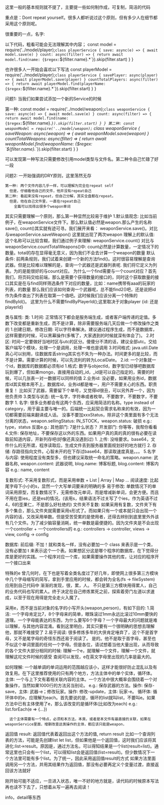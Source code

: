 这里一般的基本规则就不提了，主要提一些如何制作成，可复制，简洁的代码

重点是：Dont repeat yourself。很多人都听说过这个原则，但有多少人在细节都采用这个原则呢。

很重要的一点，名字:

  以下代码，粗看可能会无法理解其中内容；
    const model = require('../model/player);`
    class playerService {
      save: async(e) => {
        await model.save(e)
      }
      count: async(filter) => {
        return await model.find(name: {$regex: `${filter.name}.*`}).skip(filter.start)
      }
    }

  也许很多人一开始会喜欢以下写法
    const playerModel = require('../model/player);`
    class playerService {
      savePlayer: async(player) => {
        await playerModel.save(player)
      }
      countTotalPlayers: async(filter) => {
        return await playerModel.find(playerName: {$regex: `${filter.name}.*`}).skip(filter.start)
      }
    }

  问题1: 当我们如果尝试添加一个新的Service的时候

  第一种:
    const model = require('../model/weapon);`
    class weaponService {
      save: async(e) => {
        await model.save(e)
      }
      count: async(filter) => {
        return await model.find(name: {$regex: `${filter.name}.*`}).skip(filter.start)
      }
    }
  第二种:
    const weaponModel = require('../model/weapon);`
    class weaponService {
      saveWeapon: async(weapon) => {
        await weaponModel.save(weapon)
      }
      countTotalWeapons: async(filter) => {
        return await weaponModel.find(weaponName: {$regex: `${filter.name}.*`}).skip(filter.start)
      }
    }

  可以发现第一种写法只需要修改引用model类型与文件名。第二种令自己忙碌了好一段

  问题2: 一开始强调的DRY原则，这里荡然无存

    第一种: 两个文件内容几乎一样，可以理解为完全在repeat self
      但是，仔细看他自己的文件，他并没有repeat自己
    第二种: 看起来没有repeat，但自己分解，其实全盘都在repeat。
      但是，他在自己文件里，一直在repeat自己
        全篇可以找得出很多个weapon单词
    
  其实只需要理解一个原则，那么第一种显然比较易于维护
    1.默认值观念: 
      比如当前例子，在weaponService文件下。那么默认值必然是weapon.那么产生的名称save(), count()其实就有迹可寻。我们展开来看： 
        weaponService.save()。对比与weaponService.saveWeapon() 这里就出现了两次weapon
      理解上的默认值: 这个名称可以比较含糊，我们通过例子来理解:
        weaponService.count() 对比与 weaponService.countTotalWeapons()中: count必然是计算数量，一定情况下的数量。total的存在显得毫无意义，因为我们不会去计算一个weapon的数量
      默认条件: 
        前两条规则，我们试着来创建一个新的方法find()。这时很容易理解是查询武器。但是比较难以理解的是，查询一个武器还是武器列表呢. 我们将它定义为列表。为的是能很好的与count对应。
          为什么一个find需要与一个count对应？首先我们，将页码交给前端，那么是需要个获得数量的接口的，同时这个获取数量的接口其实是在与find同样筛选条件下对应的数量，比如：name携带有aaa的玩家的列表，的数量
        那么我们应该如何查询一个武器呢，总不能find2()吧，还是说把id作为条件查出了列表在取第一个值吧。这时候我们应该分离一个特殊的findById()。
          这里为什么不需要findByPlayerId();这里取决于对象player {id: 还是playerId}

类与属性:
  类:
    1.时间: 正常情况下都会是服务端生成，或者客户端传递的定值。多数下改变都是重新生成，而不是计算，除非需要服务端几天后做一个修改操作之类的
      1.创建日期，修改日期: 可以字符串解决。建议通过程序生成，而不是数据库，这样需要的时候，可以黑幕操作(多嘴了，大家遇到的时候就深有体会了)。
      2.时区: 时间一定要做好当地时区与utc的区分。傻傻分不清的话，建议全部utc。交给客户端写个模块，处理一个是调用，处理一堆也是调用
      3.时间格式: java.util.Date 真心可以别用，往数据库丢string其实也不失为一种办法。时间更多的是比较，而不是计算。需要计算的时候，可以先流利的转为LocalDate。
    2.id: 一个对象就一个id，数据库的数据都必须有id
      1.格式: 数字与objectId，数字型已经够吧数据库玩到爆了，但如果mongo，直接用自动的_id，_id是可以自己指定的，需要的时候，可以几张表一对一数据可以同样的值
      2.业务id: 没必要，如果用业务id，数据库id其实根本用不上，数据库id，业务id都是唯一，用户不需要关心的东西。职责重复！
        比如买了武器，需要留下个单号，又觉得id很丑，可以另外弄一个，因为他负责帅
    3.类型与状态: 统一名字，字符串或者枚举。不要数字，不要数字，不要数字
      1. 名字: 很多业务都会有这两个东西，应采用简洁的名称。type instead of category，用于最主要与唯一的。后端统一比起契合需求名称来的有效，因为一切都需要前端来翻译成人话。
        没事不要加xxxStatus，除非这个类里面有多个无法分离的状态，weapon.sellingStatus: IN_STOCK，weapon.status: 破损
        e.g.: type，status
        反面e.g.: 其他部门: 7是什么状态？ 开发部门: 你等等，我帮你看看
    4.文件: 保存地址，不要保存这以外的东西。如果用户真的真的真的很有必要在读取前知道内容，开新列存吧(好像还真没遇到过)
      1. 上传: 没啥要求。base64，文件什么的无所谓，程序读取后，生成文件丢到服务器里面规划好的地方就行
      2. 存储: 存路径指向文件。心智未开的在下存过base64，那读取速度真是。。。
    5.名字与内容: 使用程度没有类型多，但也建议采取统一命名的策略。weapon.name: 武器名称, weapon.content: 武器说明, blog.name: 博客标题, blog.content: 博客内容
      e.g.: name, content

复数形式: 不采用复数形式，而是采用单数 + List | Array | Map ...
  阅读速度: 比起尾字母下小小的s，显然一个大写单词要来的明确的多
  易于修改: 单数情况下的单词采用原型，而复数情况下，无需修改元单词，而是增减新单词，会更方便。而且不用在意ies，还是es的情况。(该用s，结果语法不过关写了个ies，作为英语不过4，6的歪果仁，不是那么好杜绝的)
  文件夹不复数: 如果采用有复数，文件夹下有多个集合，那么文件夹就需要采用s形式了。而如果只有一个或本就只会出现一个内容的话，又改采用单数。但是受苦受累的是使用者，还得去辨别到底里里外外该有几个文件。为了减少脑容量消耗，统一单数是最便捷的。因为文件夹是不会出现一个controller + 一个controllers的
    e.g.: controllers -> controller, views -> view, config -> config

数据库:
  前后缀: 不加！就和类名一样，没有必要加一个 class 来表示是一个类，没有必要加 t 来表示这个一个表。如果想区分这是哪个程序的数据库，在下觉得分库是更好的实践。一个程序对应一个库，如果需要操作其他的库，让对应的程序开一个接口出来

特殊的e
  曾几何时，在下也是写着全类名度过了好几年，即使网上很多第三方模块中几个字母缩写的简写，拿到手里应用的时候，都会转为全名(fs -> fileSystem)应用到自己代码中 渐渐的发现，很，累，人。
  不只是第三方模块用得累人，自己的业务代码也写的累人。终于决定在自己修炼累死之前，探索着旁门左道以求速成，以至于现在用得是完全走火入魔了。

  采用e，而不是当前对象的名字的小写开头(weapon,person)，有如下目的:
    1.简洁: 一个字母肯定比7，8个字母来的简单，眼珠滚过1mm永远比滚过10mm要快的道理。一个字母能表达的东西，为什么要写6个字母？一个字母最大的问题就是难以理解，与其他内容混淆。看到这里明白，其实只要有一个很明确的思想去理解他，那就不难接受了
    2.易于阅读: 很多修炼多年的大侠肯定唾弃了，这个不是首字母，又不是尾字母的奇怪东西还易于阅读了。
      是的。他不是取于首字母，甚至也不似这个单词里面的任何一个字母。但是各位，请试想着当他大量出现，从而导致的各个文件大部分相同的时候: 理解一个e，就理解一个文件，理解一个文件，就理解这坨文件时候的感受
  查阅可以发现，e在英文字母里出现的几率是最大的。

  如何理解: 一个越单调的单词运用的范围越应该小，这样才能很好防止混乱以及有效复用。在下这里推荐使用的只有两个地方，方法主体中的单个实体，循环体。
      主体: 一个与上下文有着相关联内容的主体。一个方法中很大概率会围绕着一个对象操作，当然如果1000行的方法另当别论。
        e.g.: 保存武器的方法。操作: 保存-save，主体: 武器-e；修改玩家。操作: 修改-update，主体: 玩家-e。
      循环体: 循环体中的e，应理解为each。首先要说的是，循环的list就叫list，不要叫e。如果方法中已有主体使用了e，那么该改变的是循环体(比如改为each)
        e.g.: list.forEach(e => {...})
      
      这个主体需要有一个特点，必须和本方法，本类，或者是本文件有最直接的关联，如果在weaponService里面，增删改查这类操作的主体，都应该只能是weapon，
  
  返回值 result:
    返回值代表着返回出这个方法的值, return result
    比如一个查询列表的方法，可能是先创建list let list，但如果他是一个返回值，这时我们应该将其进化:list->result。原因是，通过方法名，可以得知结果是一个list(result=list)。通常这里也只会有一个list，可以得知list会是返回值(list=result)。但少数情况下一个方法里可能有多个list。为了统一，因此采用返回值result的方式
    如果方法里面调用另一个方法，并用其结果作为返回值，那没有必要再定义个变量过渡，直接返回该方法就好

  刚开始可能不适应，一旦进入状态，唯一不好的地方就是，读代码的时候原本写法再也读不下去了，只想着从写一遍再去阅读！

  info，detail等东西